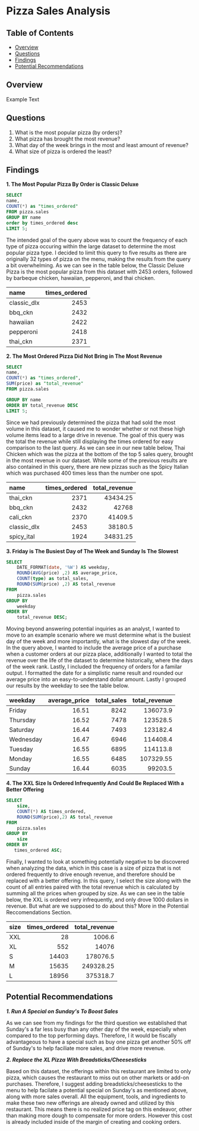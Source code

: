 # Pizza Sales Analysis

## Table of Contents
- [Overview](#overview)
- [Questions](#questions) 
- [Findings](#findings)
- [Potential Recommendations](#potential-recommendations)

## Overview

Example Text

## Questions
1. What is the most popular pizza (by orders)?
2. What pizza has brought the most revenue?
3. What day of the week brings in the most and least amount of revenue?
4. What size of pizza is ordered the least?

## Findings
**1. The Most Popular Pizza By Order is Classic Deluxe**
``` SQL
SELECT 
name,
COUNT(*) as "times_ordered"
FROM pizza.sales
GROUP BY name
order by times_ordered desc
LIMIT 5;
```
The intended goal of the query above was to count the frequency of each type of pizza occuring within the large dataset to determine the most popular pizza type. I decided to limit this query to five results as there are originally 32 types of pizza on the menu, making the results from the query a bit overwhelming. As we can see in the table below, the Classic Deluxe Pizza is the most popular pizza from this dataset with 2453 orders, followed by barbeque chicken, hawaiian, pepperoni, and thai chicken.

| name         | times_ordered |
|:-------------|--------------:|
| classic_dlx	 | 2453          |
| bbq_ckn	     | 2432          | 
| hawaiian	   | 2422          |
| pepperoni	   | 2418          |
| thai_ckn	   | 2371          |

**2. The Most Ordered Pizza Did Not Bring in The Most Revenue**
``` SQL
SELECT 
name,
COUNT(*) as "times_ordered",
SUM(price) as "total_revenue"
FROM pizza.sales

GROUP BY name
ORDER BY total_revenue DESC
LIMIT 5;
```
Since we had previously determined the pizza that had sold the most volume in this dataset, it caused me to wonder whether or not these high volume items lead to a large drive in revenue. The goal of this query was the total the revenue while still displaying the times ordered for easy comparison to the last query. As we can see in our new table below, Thai Chicken which was the pizza at the bottom of the top 5 sales query, brought in the most revenue in our dataset. While some of the previous results are also contained in this query, there are new pizzas such as the Spicy Italian which was purchased 400 times less than the number one spot.

| name         | times_ordered |  total_revenue |     
|:-------------|--------------:|---------------:|
| thai_ckn	   | 2371          | 43434.25       |
| bbq_ckn	     | 2432          | 42768          |
| cali_ckn	   | 2370          | 41409.5        |
| classic_dlx  | 2453          | 38180.5        |
| spicy_ital	 | 1924          | 34831.25       |

**3. Friday is The Busiest Day of The Week and Sunday Is The Slowest**
``` SQL
SELECT 
    DATE_FORMAT(date, '%W') AS weekday,
    ROUND(AVG(price) ,2) AS average_price,
    COUNT(type) as total_sales,
	ROUND(SUM(price) ,2) AS total_revenue
FROM 
    pizza.sales
GROUP BY 
    weekday
ORDER BY 
    total_revenue DESC;
```
Moving beyond answering potential inquiries as an analyst, I wanted to move to an example scenario where we must determine what is the busiest day of the week and more importantly, what is the slowest day of the week. In the query above, I wanted to include the average price of a purchase when a customer orders at our pizza place, additionally I wanted to total the revenue over the life of the dataset to determine historically, where the days of the week rank. Lastly, I included the frequency of orders for a familar output. I formatted the date for a simplistic name result and rounded our average price into an easy-to-understand dollar amount. Lastly I grouped our results by the weekday to see the table below.

| weekday         | average_price |  total_sales | total_revenue |   
|:----------------|--------------:|-------------:|--------------:|
| Friday	        | 16.51         | 8242         | 136073.9      |
| Thursday	      | 16.52         | 7478         | 123528.5      |
| Saturday	      | 16.44         | 7493         | 123182.4      |
| Wednesday       | 16.47         | 6946         | 114408.4      |
| Tuesday	        | 16.55         | 6895         | 114113.8      |
| Monday          | 16.55         | 6485         | 107329.55     |
| Sunday	        | 16.44         | 6035         | 99203.5       |

**4. The XXL Size Is Ordered Infrequently And Could Be Replaced With a Better Offering**
``` SQL
SELECT 
    size,
    COUNT(*) AS times_ordered,
    ROUND(SUM(price),2) AS total_revenue
FROM 
    pizza.sales
GROUP BY 
    size
ORDER BY 
   times_ordered ASC;
```
Finally, I wanted to look at something potentially negative to be discovered when analyzing the data, which in this case is a size of pizza that is not ordered frequently to drive enough revenue, and therefore should be replaced with a better offering. In this query, I select the size along with the count of all entries paired with the total revenue which is calculated by summing all the prices when grouped by size. As we can see in the table below, the XXL is ordered very infrequently, and only drove 1000 dollars in revenue. But what are we supposed to do about this? More in the Potential Reccomendations Section.

| size         | times_ordered | total_revenue |   
|:-------------|--------------:|--------------:|
| XXL	         | 28            | 1006.6        |
| XL	         | 552           | 14076         | 
| S	           | 14403         | 178076.5      | 
| M            | 15635         | 249328.25     |
| L            | 18956         | 375318.7      |


## Potential Recommendations

***1. Run A Special on Sunday's To Boost Sales***

  As we can see from my findings for the third question we established that Sunday's a far less busy than any other day of the week, especially when compared to the top performing days. Therefore, I it would be fiscally advantageous to have a special such as buy one pizza get another 50% off of Sunday's to help faciliate more sales, and drive more revenue.
  
***2. Replace the XL Pizza With Breadsticks/Cheesesticks***

  Based on this dataset, the offerings within this restaurant are limited to only pizza, which causes the restaurant to miss out on other markets or add-on purchases. Therefore, I suggest adding breadsticks/cheesesticks to the menu to help facilate a potential special on Sunday's as mentioned above, along with more sales overall. All the equipment, tools, and ingredients to make these two new offerings are already owned and utilized by this restaurant. This means there is no realized price tag on this endeavor, other than making more dough to compensate for more orders. However this cost is already included inside of the margin of creating and cooking orders.

